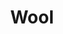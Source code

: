 ---
title: "Wool"
slug: "wool"
subtitle: ""
publisher: "Simon & Schuster"
published: "2012"
asin: "1476733953"
authors: 
  - hugh-howey
started: "2013-02-15"
start_year: "2013"
finished: "2013-02-15"
---